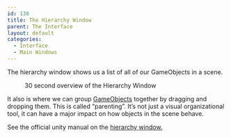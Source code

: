 ```yaml
---
id: 138
title: The Hierarchy Window
parent: The Interface
layout: default
categories:
  - Interface
  - Main Windows
---
```

 

The hierarchy window shows us a list of all of our GameObjects in a scene. <figure class="wp-block-embed-youtube wp-block-embed is-type-video is-provider-youtube wp-embed-aspect-4-3 wp-has-aspect-ratio">

<div class="wp-block-embed__wrapper">
</div><figcaption>30 second overview of the Hierarchy Window</figcaption></figure> 

It also is where we can group [GameObjects](fundamentals/what-are-gameobjects/) together by dragging and dropping them. This is called &#8220;parenting&#8221;. It&#8217;s not just a visual organizational tool, it can have a major impact on how objects in the scene behave. 

See the official unity manual on the [hierarchy window.](https://docs.unity3d.com/Manual/Hierarchy.html)<figure class="wp-block-embed-youtube wp-block-embed is-type-video is-provider-youtube wp-embed-aspect-16-9 wp-has-aspect-ratio">

<div class="wp-block-embed__wrapper">
</div></figure>